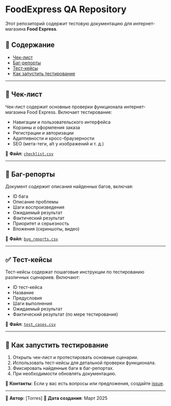 # FoodExpress QA Repository

Этот репозиторий содержит тестовую документацию для интернет-магазина **Food Express**.

## 📌 Содержание
- [Чек-лист](#checklist)
- [Баг-репорты](#bug-reports)
- [Тест-кейсы](#test-cases)
- [Как запустить тестирование](#how-to-test)

---

## 📝 Чек-лист <a name="checklist"></a>
Чек-лист содержит основные проверки функционала интернет-магазина Food Express. Включает тестирование:
- Навигации и пользовательского интерфейса
- Корзины и оформления заказа
- Регистрации и авторизации
- Адаптивности и кросс-браузерности
- SEO (мета-теги, alt у изображений и т. д.)

📄 **Файл**: [`checklist.csv`](./checklist.csv)

---

## 🐞 Баг-репорты <a name="bug-reports"></a>
Документ содержит описания найденных багов, включая:
- ID бага
- Описание проблемы
- Шаги воспроизведения
- Ожидаемый результат
- Фактический результат
- Приоритет и серьезность
- Вложения (скриншоты, видео)

📄 **Файл**: [`bug_reports.csv`](./bug_reports.csv)

---

## ✅ Тест-кейсы <a name="test-cases"></a>
Тест-кейсы содержат пошаговые инструкции по тестированию различных сценариев.
Включают:
- ID тест-кейса
- Название
- Предусловия
- Шаги выполнения
- Ожидаемый результат
- Фактический результат (по мере тестирования)

📄 **Файл**: [`test_cases.csv`](./test_cases.csv)

---

## 🚀 Как запустить тестирование <a name="how-to-test"></a>
1. Открыть чек-лист и протестировать основные сценарии.
2. Использовать тест-кейсы для детальной проверки функционала.
3. Фиксировать найденные баги в баг-репортах.
4. При необходимости обновлять документацию.

🔗 **Контакты**: Если у вас есть вопросы или предложения, создайте [issue](https://github.com/TorresVerde/Food-express-test/issues).

---

📌 **Автор**: [Torres]
📆 **Дата создания**: Март 2025
